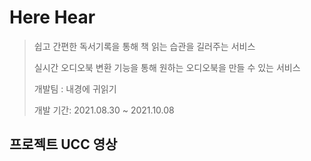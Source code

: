# Here Hear

> 쉽고 간편한 독서기록을 통해 책 읽는 습관을 길러주는 서비스
>
> 실시간 오디오북 변환 기능을 통해 원하는 오디오북을 만들 수 있는 서비스
>
> 개발팀 : 내경에 귀읽기
>
> 개발 기간: 2021.08.30 ~ 2021.10.08



## 프로젝트 UCC 영상









